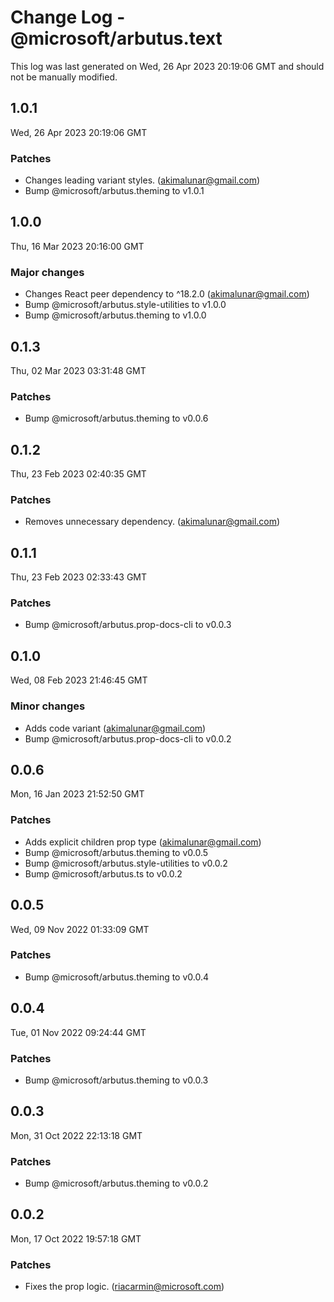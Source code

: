 # Change Log - @microsoft/arbutus.text

This log was last generated on Wed, 26 Apr 2023 20:19:06 GMT and should not be manually modified.

<!-- Start content -->

## 1.0.1

Wed, 26 Apr 2023 20:19:06 GMT

### Patches

- Changes leading variant styles. (akimalunar@gmail.com)
- Bump @microsoft/arbutus.theming to v1.0.1

## 1.0.0

Thu, 16 Mar 2023 20:16:00 GMT

### Major changes

- Changes React peer dependency to ^18.2.0 (akimalunar@gmail.com)
- Bump @microsoft/arbutus.style-utilities to v1.0.0
- Bump @microsoft/arbutus.theming to v1.0.0

## 0.1.3

Thu, 02 Mar 2023 03:31:48 GMT

### Patches

- Bump @microsoft/arbutus.theming to v0.0.6

## 0.1.2

Thu, 23 Feb 2023 02:40:35 GMT

### Patches

- Removes unnecessary dependency. (akimalunar@gmail.com)

## 0.1.1

Thu, 23 Feb 2023 02:33:43 GMT

### Patches

- Bump @microsoft/arbutus.prop-docs-cli to v0.0.3

## 0.1.0

Wed, 08 Feb 2023 21:46:45 GMT

### Minor changes

- Adds code variant (akimalunar@gmail.com)
- Bump @microsoft/arbutus.prop-docs-cli to v0.0.2

## 0.0.6

Mon, 16 Jan 2023 21:52:50 GMT

### Patches

- Adds explicit children prop type (akimalunar@gmail.com)
- Bump @microsoft/arbutus.theming to v0.0.5
- Bump @microsoft/arbutus.style-utilities to v0.0.2
- Bump @microsoft/arbutus.ts to v0.0.2

## 0.0.5

Wed, 09 Nov 2022 01:33:09 GMT

### Patches

- Bump @microsoft/arbutus.theming to v0.0.4

## 0.0.4

Tue, 01 Nov 2022 09:24:44 GMT

### Patches

- Bump @microsoft/arbutus.theming to v0.0.3

## 0.0.3

Mon, 31 Oct 2022 22:13:18 GMT

### Patches

- Bump @microsoft/arbutus.theming to v0.0.2

## 0.0.2

Mon, 17 Oct 2022 19:57:18 GMT

### Patches

- Fixes the prop logic. (riacarmin@microsoft.com)
